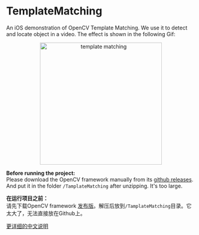 # TemplateMatching
An iOS demonstration of OpenCV Template Matching. We use it to detect and locate object in a video. The effect is shown in the following Gif:

<p align="center" >
  <img src="https://github.com/chenyun122/TemplateMatching/blob/master/Screenshots/tp3.gif?raw=true" alt="template matching" title="template matching" width="325px"/>
</p>

**Before running the project:**  
Please download the OpenCV framework manually from its [github releases](https://github.com/opencv/opencv/releases). And put it in the folder `/TamplateMatching` after unzipping. It's too large.

**在运行项目之前：**  
请先下载OpenCV framework [发布版](https://github.com/opencv/opencv/releases)。解压后放到`/TamplateMatching`目录。它太大了，无法直接放在Github上。

[更详细的中文说明](https://blog.happyyun.com/2018/05/29/opencv-template-matching/)
